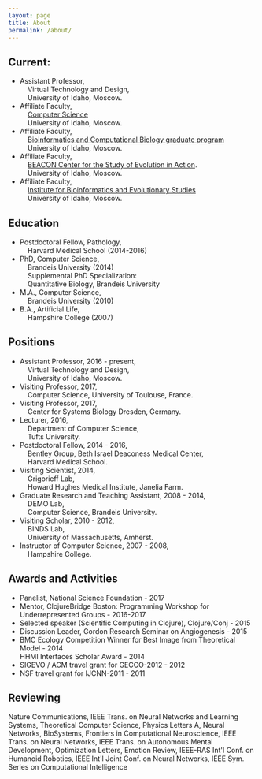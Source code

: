```yaml
---
layout: page
title: About
permalink: /about/
---
```


## Current:
- Assistant Professor,<br />&nbsp;&nbsp;&nbsp;&nbsp;Virtual Technology and Design,<br />&nbsp;&nbsp;&nbsp;&nbsp;University of Idaho, Moscow.
- Affiliate Faculty,<br />&nbsp;&nbsp;&nbsp;&nbsp;<a href="http://www.uidaho.edu/engr/departments/cs">Computer Science</a><br />&nbsp;&nbsp;&nbsp;&nbsp;University of Idaho, Moscow.<br />
- Affiliate Faculty,<br />&nbsp;&nbsp;&nbsp;&nbsp;<a href="https://www.uidaho.edu/sci/bcb">Bioinformatics and Computational Biology graduate program</a><br />&nbsp;&nbsp;&nbsp;&nbsp;University of Idaho, Moscow.<br />
- Affiliate Faculty,<br />&nbsp;&nbsp;&nbsp;&nbsp;<a href="https://www3.beacon-center.org/">BEACON Center for the Study of Evolution in Action</a>.<br />&nbsp;&nbsp;&nbsp;&nbsp;University of Idaho, Moscow.<br />
- Affiliate Faculty,<br />&nbsp;&nbsp;&nbsp;&nbsp;<a href="http://www.ibest.uidaho.edu/">Institute for Bioinformatics and Evolutionary Studies</a><br />&nbsp;&nbsp;&nbsp;&nbsp;University of Idaho, Moscow.<br />

## Education
- Postdoctoral Fellow, Pathology,<br />&nbsp;&nbsp;&nbsp;&nbsp;Harvard Medical School (2014-2016)<br />
- PhD, Computer Science,<br />&nbsp;&nbsp;&nbsp;&nbsp;Brandeis University (2014)<br />&nbsp;&nbsp;&nbsp;&nbsp;Supplemental PhD Specialization:<br />&nbsp;&nbsp;&nbsp;&nbsp;Quantitative Biology, Brandeis University<br />
- M.A., Computer Science,<br />&nbsp;&nbsp;&nbsp;&nbsp;Brandeis University (2010)<br />
- B.A., Artificial Life,<br />&nbsp;&nbsp;&nbsp;&nbsp;Hampshire College (2007)<br />

## Positions
- Assistant Professor, 2016 - present,<br />&nbsp;&nbsp;&nbsp;&nbsp;Virtual Technology and Design,<br />&nbsp;&nbsp;&nbsp;&nbsp;University of Idaho, Moscow.<br />
- Visiting Professor, 2017,<br />&nbsp;&nbsp;&nbsp;&nbsp;Computer Science, University of Toulouse, France.<br />
- Visiting Professor, 2017,<br />&nbsp;&nbsp;&nbsp;&nbsp;Center for Systems Biology Dresden, Germany.<br />
- Lecturer, 2016,<br />&nbsp;&nbsp;&nbsp;&nbsp;Department of Computer Science,<br />&nbsp;&nbsp;&nbsp;&nbsp;Tufts University.<br />
- Postdoctoral Fellow, 2014 - 2016,<br />&nbsp;&nbsp;&nbsp;&nbsp;Bentley Group, Beth Israel Deaconess Medical Center,<br />&nbsp;&nbsp;&nbsp;&nbsp;Harvard Medical School.<br />
- Visiting Scientist, 2014,<br />&nbsp;&nbsp;&nbsp;&nbsp;Grigorieff Lab, <br />&nbsp;&nbsp;&nbsp;&nbsp;Howard Hughes Medical Institute, Janelia Farm.<br />
- Graduate Research and Teaching Assistant, 2008 - 2014,<br />&nbsp;&nbsp;&nbsp;&nbsp;DEMO Lab,<br />&nbsp;&nbsp;&nbsp;&nbsp;Computer Science, Brandeis University.<br />
- Visiting Scholar, 2010 - 2012,<br />&nbsp;&nbsp;&nbsp;&nbsp;BINDS Lab,<br />&nbsp;&nbsp;&nbsp;&nbsp;University of Massachusetts, Amherst.<br />
- Instructor of Computer Science, 2007 - 2008,<br />&nbsp;&nbsp;&nbsp;&nbsp;Hampshire College.<br />

## Awards and Activities
- Panelist, National Science Foundation - 2017<br />
- Mentor, ClojureBridge Boston: Programming Workshop for Underrepresented Groups - 2016-2017<br />
- Selected speaker (Scientific Computing in Clojure), Clojure/Conj - 2015<br />
- Discussion Leader, Gordon Research Seminar on Angiogenesis - 2015<br />
- BMC Ecology Competition Winner for Best Image from Theoretical Model - 2014<br />HHMI Interfaces Scholar Award - 2014<br />
- SIGEVO / ACM travel grant for GECCO-2012 - 2012<br />
- NSF travel grant for IJCNN-2011 - 2011<br />

## Reviewing

Nature Communications, IEEE Trans. on Neural Networks and Learning Systems, Theoretical Computer Science, Physics Letters A, Neural Networks, BioSystems, Frontiers in Computational Neuroscience, IEEE Trans. on Neural Networks, IEEE Trans. on Autonomous Mental Development, Optimization Letters, Emotion Review, IEEE-RAS Int'l Conf. on Humanoid Robotics, IEEE Int'l Joint Conf. on Neural Networks, IEEE Sym. Series on Computational Intelligence
